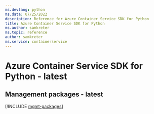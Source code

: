 ```yaml
---
ms.devlang: python
ms.data: 07/25/2022
description: Reference for Azure Container Service SDK for Python
title: Azure Container Service SDK for Python
ms.author: samkreter
ms.topic: reference
author: samkreter
ms.service: containerservice
---
```

# Azure Container Service SDK for Python - latest

## Management packages - latest
[!INCLUDE [mgmt-packages](container-service-mgmt-index.md)]